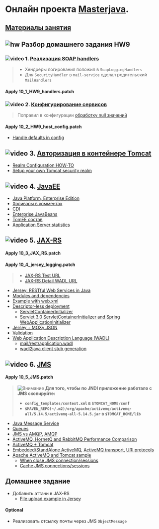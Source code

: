 # Онлайн проекта  <a href="https://github.com/JavaWebinar/masterjava">Masterjava</a>.

## [Материалы занятия](https://drive.google.com/drive/u/0/folders/0B9Ye2auQ_NsFWGU0MTRQYkFQdEk) 

## ![hw](https://cloud.githubusercontent.com/assets/13649199/13672719/09593080-e6e7-11e5-81d1-5cb629c438ca.png) Разбор домашнего задания HW9
### ![video](https://cloud.githubusercontent.com/assets/13649199/13672715/06dbc6ce-e6e7-11e5-81a9-04fbddb9e488.png) 1. [Реализация SOAP handlers](https://drive.google.com/open?id=0B9Ye2auQ_NsFTVhpbTNCTDZ4bTA)
> - Хендреры логирования положил в `SoapLoggingHandlers`
> - Для `SecurityHandler` в `mail-service` сделал родительский `MailHandlers`

#### Apply 10_1_HW9_handlers.patch

### ![video](https://cloud.githubusercontent.com/assets/13649199/13672715/06dbc6ce-e6e7-11e5-81a9-04fbddb9e488.png) 2. [Конфигурирование сервисов](https://drive.google.com/open?id=0B9Ye2auQ_NsFR1lybnQyRUJUUEU)
> Поправил в конфигурации [обработку null значений](https://github.com/typesafehub/config/issues/282)

#### Apply 10_2_HW9_host_config.patch

- <a href="https://github.com/typesafehub/config#how-to-handle-defaults">Handle defaults in config</a>

## ![video](https://cloud.githubusercontent.com/assets/13649199/13672715/06dbc6ce-e6e7-11e5-81a9-04fbddb9e488.png) 3. [Авторизация в контейнере Tomcat]()
- [Realm Configuration HOW-TO](http://tomcat.apache.org/tomcat-8.0-doc/realm-howto.html)
- [Setup your own Tomcat security realm](http://www.christianschenk.org/blog/setup-your-own-tomcat-security-realm/)

## ![video](https://cloud.githubusercontent.com/assets/13649199/13672715/06dbc6ce-e6e7-11e5-81a9-04fbddb9e488.png) 4. [JavaEE](https://drive.google.com/open?id=0B9Ye2auQ_NsFUU92ZFBEZmJjb2c)
- <a href="https://ru.wikipedia.org/wiki/Java_Platform,_Enterprise_Edition">Java Platform, Enterprise Edition</a>
- <a href="https://habrahabr.ru/post/283290/">Холивары в комментах</a>
- <a href="http://www.ibm.com/developerworks/websphere/techjournal/1301_stephen/1301_stephen.html">CDI</a>
- <a href="https://ru.wikipedia.org/wiki/Enterprise_JavaBeans">Enterprise JavaBeans</a>
- <a href="http://tomee.apache.org/comparison.html">TomEE состав</a>
- <a href="https://zeroturnaround.com/rebellabs/java-tools-and-technologies-landscape-2016/">Application Server statistics</a>

## ![video](https://cloud.githubusercontent.com/assets/13649199/13672715/06dbc6ce-e6e7-11e5-81a9-04fbddb9e488.png) 5. [JAX-RS](https://drive.google.com/file/d/0B9Ye2auQ_NsFeWQxTUVBSDFGMGM)
#### Apply 10_3_JAX_RS.patch
#### Apply 10_4_jersey_logging.patch
> - [JAX-RS Test URL](http://localhost:8080/mail/rest/test)
> - [JAX-RS Detail WADL URL](http://localhost:8080/mail/rest/application.wadl?detail=true)

- <a href="https://jersey.java.net/">Jersey: RESTful Web Services in Java</a>
- <a href="https://jersey.java.net/documentation/latest/modules-and-dependencies.html">Modules and dependencies</a>
- <a href="http://howtodoinjava.com/jersey/jersey-2-hello-world-application-tutorial/">Example with web.xml</a>
- <a href="https://jersey.java.net/documentation/latest/deployment.html#deployment.servlet.3">Descriptor-less deployment</a>
  - [ServletContainerInitializer](http://stackoverflow.com/a/10784700/548473)
  - [Servlet 3.0 ServletContainerInitializer and Spring WebApplicationInitializer](http://www.java-allandsundry.com/2014/03/servlet-30-servletcontainerinitializer.html)
- <a href="http://howtodoinjava.com/jersey/jax-rs-jersey-moxy-json-example/">Jersey + MOXy JSON</a>
- <a href="https://jersey.java.net/documentation/latest/bean-validation.html#d0e11875">Validation</a>  
- <a href="https://jersey.java.net/documentation/latest/wadl.html#d0e13052">Web Application Description Language (WADL)</a>
  - <a href="http://localhost:8080/mail/rest/application.wadl">mail/rest/application.wadl</a>
  - <a href="https://wadl.java.net/">wadl2java client stub generation</a>

## ![video](https://cloud.githubusercontent.com/assets/13649199/13672715/06dbc6ce-e6e7-11e5-81a9-04fbddb9e488.png) 6. <a href="https://drive.google.com/open?id=0B9Ye2auQ_NsFMUpGRGpSVXJLVGs">JMS</a>
#### Apply 10_5_JMS.patch
> ![Внимание](https://cloud.githubusercontent.com/assets/13649199/13672935/ef09ec1e-e6e7-11e5-9f79-d1641c05cbe6.png)  **Для того, чтобы по JNDI приложение работало с JMS скопируйте:** 
>  - **`config_templates/context.xml` в `$TOMCAT_HOME/conf`**
>  - **`$MAVEN_REPO(~/.m2)/org/apache/activemq/activemq-all/5.14.5/activemq-all-5.14.5.jar` в `$TOMCAT_HOME/lib`**

- <a href="https://ru.wikipedia.org/wiki/Java_Message_Service">Java Message Service</a>
- <a href="http://queues.io/">Queues</a>
- <a href="https://www.linkedin.com/pulse/jms-vs-amqp-eran-shaham">JMS vs AMQP</a>, <a href="https://ru.wikipedia.org/wiki/AMQP">AMQP</a>
- <a href="http://blog.net21.cz/index.php?/archives/3-ActiveMQ,-HornetQ-and-RabbitMQ-Performance-Comparison.html">ActiveMQ, HornetQ and RabbitMQ Performance Comparison</a>
- <a href="http://activemq.apache.org/tomcat.html">ActiveMQ + Tomcat</a>
- <a href="http://www.tomcatexpert.com/blog/2010/12/16/integrating-activemq-tomcat-using-local-jndi">Embedded/StandAlone ActiveMQ</a>, <a href="http://activemq.apache.org/configuring-transports.html">ActiveMQ transport</a>, <a href="http://activemq.apache.org/uri-protocols.html">URI protocols</a>
- <a href="https://martinsdeveloperworld.wordpress.com/2013/03/03/apache-activemq-and-tomcat/">Apache ActiveMQ and Tomcat sample</a>
   - [When close JMS connection/sessions](http://stackoverflow.com/questions/19772082/when-should-i-close-a-jms-connection-that-was-created-in-a-stateless-session-bea)
   - [Cache JMS connections/sessions](https://developer.jboss.org/wiki/ShouldICacheJMSConnectionsAndJMSSessions)
   
## Домашнее задание
- Добавить аттачи в JAX-RS
  - <a href="http://www.mkyong.com/webservices/jax-rs/file-upload-example-in-jersey">File upload example in Jersey</a>

#### Optional
- Реализовать отсылку почты через JMS `ObjectMessage`
